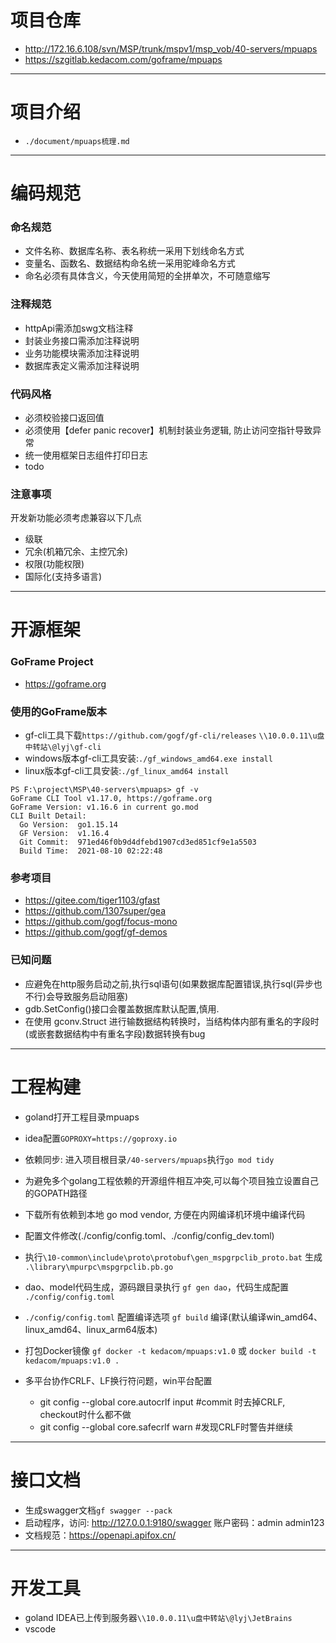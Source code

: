 
# 项目仓库
- http://172.16.6.108/svn/MSP/trunk/mspv1/msp_vob/40-servers/mpuaps
- https://szgitlab.kedacom.com/goframe/mpuaps

---
# 项目介绍
- `./document/mpuaps梳理.md`

---
# 编码规范
### 命名规范
- 文件名称、数据库名称、表名称统一采用下划线命名方式
- 变量名、函数名、数据结构命名统一采用驼峰命名方式
- 命名必须有具体含义，今天使用简短的全拼单次，不可随意缩写

### 注释规范
- httpApi需添加swg文档注释
- 封装业务接口需添加注释说明
- 业务功能模块需添加注释说明
- 数据库表定义需添加注释说明

### 代码风格
- 必须校验接口返回值
- 必须使用【defer panic recover】机制封装业务逻辑, 防止访问空指针导致异常
- 统一使用框架日志组件打印日志
- todo


### 注意事项
开发新功能必须考虑兼容以下几点
- 级联
- 冗余(机箱冗余、主控冗余)
- 权限(功能权限)
- 国际化(支持多语言)

---
# 开源框架
### GoFrame Project
- https://goframe.org

### 使用的GoFrame版本
- gf-cli工具下载`https://github.com/gogf/gf-cli/releases` `\\10.0.0.11\u盘中转站\@lyj\gf-cli`
- windows版本gf-cli工具安装:`./gf_windows_amd64.exe install`
- linux版本gf-cli工具安装:`./gf_linux_amd64 install`

```
PS F:\project\MSP\40-servers\mpuaps> gf -v
GoFrame CLI Tool v1.17.0, https://goframe.org
GoFrame Version: v1.16.6 in current go.mod
CLI Built Detail:
  Go Version:  go1.15.14
  GF Version:  v1.16.4
  Git Commit:  971ed46f0b9d4dfebd1907cd3ed851cf9e1a5503
  Build Time:  2021-08-10 02:22:48
```

### 参考项目
- https://gitee.com/tiger1103/gfast
- https://github.com/1307super/gea
- https://github.com/gogf/focus-mono
- https://github.com/gogf/gf-demos

### 已知问题
- 应避免在http服务启动之前,执行sql语句(如果数据库配置错误,执行sql(异步也不行)会导致服务启动阻塞)
- gdb.SetConfig()接口会覆盖数据库默认配置,慎用.
- 在使用 gconv.Struct 进行输数据结构转换时，当结构体内部有重名的字段时(或嵌套数据结构中有重名字段)数据转换有bug


---
# 工程构建
- goland打开工程目录mpuaps
- idea配置`GOPROXY=https://goproxy.io`
- 依赖同步: 进入项目根目录`/40-servers/mpuaps`执行`go mod tidy`
- 为避免多个golang工程依赖的开源组件相互冲突,可以每个项目独立设置自己的GOPATH路径
- 下载所有依赖到本地 go mod vendor, 方便在内网编译机环境中编译代码
- 配置文件修改(./config/config.toml、./config/config_dev.toml)
- 执行`\10-common\include\proto\protobuf\gen_mspgrpclib_proto.bat` 生成 `.\library\mpurpc\mspgrpclib.pb.go`
- dao、model代码生成，源码跟目录执行 `gf gen dao`，代码生成配置 `./config/config.toml`
- `./config/config.toml` 配置编译选项 `gf build` 编译(默认编译win_amd64、linux_amd64、linux_arm64版本)
- 打包Docker镜像 `gf docker -t kedacom/mpuaps:v1.0` 或 `docker build -t kedacom/mpuaps:v1.0 .`

- 多平台协作CRLF、LF换行符问题，win平台配置
  - git config --global core.autocrlf input  #commit 时去掉CRLF, checkout时什么都不做
  - git config --global core.safecrlf warn   #发现CRLF时警告并继续

---
# 接口文档
- 生成swagger文档`gf swagger --pack`
- 启动程序，访问: http://127.0.0.1:9180/swagger 
  账户密码：admin admin123
- 文档规范：https://openapi.apifox.cn/

---
# 开发工具
- goland IDEA已上传到服务器`\\10.0.0.11\u盘中转站\@lyj\JetBrains`
- vscode